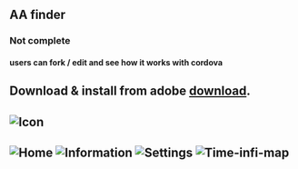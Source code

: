 ## AA finder
### Not complete

#### users can fork / edit and see how it works with cordova

Download & install from adobe [download](https://build.phonegap.com/apps/719314/share "Title").
--
![Icon](https://raw.github.com/trojanspike/AA-finder/photos/AAicon.png)
---
![Home](https://raw.github.com/trojanspike/AA-finder/photos/screen-shots/home.png)
![Information](https://raw.github.com/trojanspike/AA-finder/photos/screen-shots/information.png)
![Settings](https://raw.github.com/trojanspike/AA-finder/photos/screen-shots/settings.png)
![Time-infi-map](https://raw.github.com/trojanspike/AA-finder/photos/screen-shots/times-info-map.png)
---
